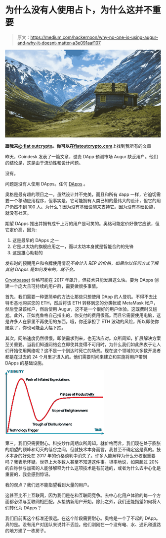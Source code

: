 # 为什么没有人使用占卜，为什么这并不重要

> 原文：<https://medium.com/hackernoon/why-no-one-is-using-augur-and-why-it-doesnt-matter-a3e091aaf107>

![](img/d705de4e91a2ac3a455cafe3775b65fc.png)

**跟我来**[**@ flat outcrypto**](https://twitter.com/flatoutcrypto)**。你可以在**[**flatoutcrypto.com**](http://flatoutcrypto.com)上找到我所有的文章

昨天，Coindesk 发表了一篇文章，谴责 DApp 预测市场 Augur 缺乏用户。他们的结论是，这是由于流动性和设计问题。

没有。

问题是没有人使用 DApps。任何 [DApps](https://hackernoon.com/tagged/dapps) 。

奥格是最有趣的项目之一。虽然设计并不完美，而且和所有 dapp 一样，它迫切需要一个移动应用程序，但事实是，它可能拥有人类已知的最伟大的设计，但它的用户仍然不到 100 人。为什么？因为没有基础设施来支持它。因为没有基础设施，就没有社区。

期望 DApps 推出并拥有成千上万的用户是可笑的。奥格可能定价好像它应该，但它定价高，因为:

1.  这是最早的 DApps 之一
2.  它是以太坊的旗舰应用之一，而以太坊本身就是智能合约的先锋
3.  这是雄心勃勃的

发布时的预期用户和令牌使用情况*不会计入 REP 的价格，如果你以任何方式了解其他 DApps 是如何发布的，就不会。*

[Cryptoasset](https://hackernoon.com/tagged/cryptoasset) 价格可能在 2017 年飙升，但技术只能发展这么快。要为 DApps 创建一个庞大且可持续的用户群，需要做很多事情。

首先，我们需要一种更简单的方法让那些只想使用 DApp 的人登机。不得不去比特币基地购买您的 ETH，然后将该 ETH 转移到您的分类帐或 MetaMask 帐户，然后登录该帐户，然后使用 Augur，这不是一个很好的用户体验。这既费时又尴尬。此外，正如克鲁格自己指出的，你支付的费用很高。而且它需要使用电脑，这是许多人在家里不再使用的东西。哦，你还承担了 ETH 波动的风险，所以即使你赌赢了，你也可能会大幅下跌。

其次，网络速度仍然很慢，即使需求到来，也无法应对。众所周知，扩展解决方案至关重要。当我们知道网络会立即使其变得不可用时，为什么我们如此热衷于让人们开始使用网络呢？这不是一个到达时死亡的场景。现在这个领域的大多数开发者都是在过去的 24 个月里才进入的。他们需要时间来建立和实施将用户带到 DApps 的基础设施。

![](img/e5293309aee55c5fe2f45be6f5901015.png)

第三，我们只需要耐心。科技炒作周期众所周知。就价格而言，我们现在处于膨胀的期望的顶峰和幻灭的低谷之间，但就技术本身而言，我甚至不确定这是真的。技术本身的好处在 2017 年的价格谈判中消失了。许多人能解释为什么分权很重要吗？我表示怀疑。世界上大多数人甚至不知道这件事。坦率地说，如果超过 20%的自称参与加密的人能够解释为什么这项技术是有前途的，或者为什么去中心化是重要的，我会感到惊讶。

我的观点？我们还不能指望看到大量的用户。

这甚至比不上互联网，因为我们是在和互联网竞争。去中心化用户体验的每一个方面都必须与互联网相匹配，从接纳新用户开始。除此之外，我们还能指望如何将人们转化为 DApps？

我们目前离这个标准还很远。在这个阶段需要耐心。奥格是一个了不起的 DApp。真的是。没有用户对团队来说并不丢脸。他们刚刚在一个没有电、水、通讯和道路的地方建了一栋房子。
